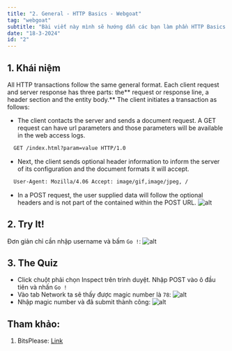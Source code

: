 ```yaml
---
title: "2. General - HTTP Basics - Webgoat"
tag: "webgoat"
subtitle: "Bài viết này mình sẽ hướng dẫn các bạn làm phần HTTP Basics - General"
date: "18-3-2024"
id: "2"
---
```


## 1. Khái niệm

All HTTP transactions follow the same general format. Each client request and server response has three parts: the** request or response line, a header section and the entity body.**
The client initiates a transaction as follows:

- The client contacts the server and sends a document request. A GET request can have url parameters and those parameters will be available in the web access logs.

```xml
  GET /index.html?param=value HTTP/1.0
```

- Next, the client sends optional header information to inform the server of its configuration and the document formats it will accept.

```xml
  User-Agent: Mozilla/4.06 Accept: image/gif,image/jpeg, /
```

- In a POST request, the user supplied data will follow the optional headers and is not part of the contained within the POST URL.
  ![alt](/images/webgoat/H6.png)

## 2. Try It!

Đơn giản chỉ cần nhập username và bấm `Go !`:
![alt](/images/webgoat/H7.png)

## 3. The Quiz

- Click chuột phải chọn Inspect trên trình duyệt. Nhập POST vào ô đầu tiên và nhấn `Go !`
- Vào tab Network ta sẽ thấy được magic number là `78`:
  ![alt](/images/webgoat/H8.png)
- Nhập magic number và đã submit thành công:
  ![alt](/images/webgoat/H9.png)

## Tham khảo:

1.  BitsPlease: [Link](https://www.youtube.com/watch?v=6ZMSqXF2jao "Link")
